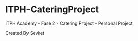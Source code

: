 # ITPH-CateringProject
ITPH Academy - Fase 2 - Catering Project - Personal Project

Created By Sevket
